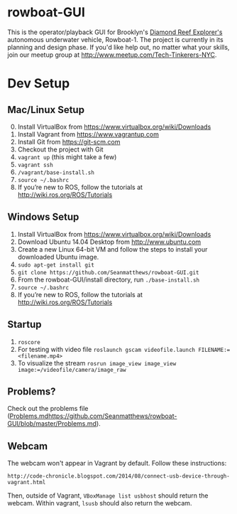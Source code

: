 # rowboat-GUI
This is the operator/playback GUI for Brooklyn's [Diamond Reef Explorer's](http://www.diamondreefexplorers.org/) autonomous underwater vehicle, Rowboat-1.  The project is currently in its planning and design phase. If you'd like help out, no matter what your skills, join our meetup group at http://www.meetup.com/Tech-Tinkerers-NYC. 

# Dev Setup

## Mac/Linux Setup
0. Install VirtualBox from https://www.virtualbox.org/wiki/Downloads
0. Install Vagrant from https://www.vagrantup.com
2. Install Git from https://git-scm.com 
1. Checkout the project with Git
3. `vagrant up` (this might take a few)
4. `vagrant ssh`
5. `/vagrant/base-install.sh`
6. `source ~/.bashrc`
7. If you’re new to ROS, follow the tutorials at http://wiki.ros.org/ROS/Tutorials

## Windows Setup 
1. Install VirtualBox from https://www.virtualbox.org/wiki/Downloads
2. Download Ubuntu 14.04 Desktop from http://www.ubuntu.com
3. Create a new Linux 64-bit VM and follow the steps to install your downloaded Ubuntu image.
4. `sudo apt-get install git`
5. `git clone https://github.com/Seanmatthews/rowboat-GUI.git`
6. From the rowboat-GUI/install directory, run `./base-install.sh`
7. `source ~/.bashrc`
8. If you’re new to ROS, follow the tutorials at http://wiki.ros.org/ROS/Tutorials

## Startup
1. `roscore`
1. For testing with video file `roslaunch gscam videofile.launch FILENAME:=<filename.mp4>`
1. To visualize the stream `rosrun image_view image_view image:=/videofile/camera/image_raw` 

## Problems?

Check out the problems file ([Problems.md](https://github.com/Seanmatthews/rowboat-GUI/blob/master/Problems.md)https://github.com/Seanmatthews/rowboat-GUI/blob/master/Problems.md).

## Webcam
The webcam won't appear in Vagrant by default. Follow these instructions:

`http://code-chronicle.blogspot.com/2014/08/connect-usb-device-through-vagrant.html`

Then, outside of Vagrant, `VBoxManage list usbhost` should return the webcam. Within vagrant, `lsusb` should also return the webcam.
